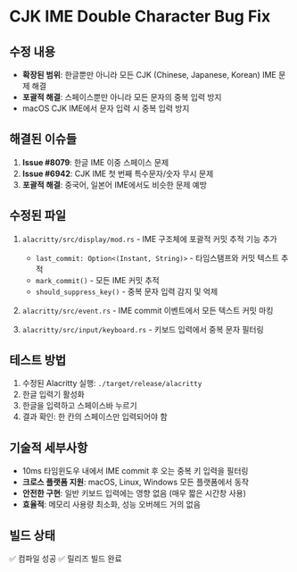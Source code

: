 # CJK IME Double Character Bug Fix

## 수정 내용
- **확장된 범위**: 한글뿐만 아니라 모든 CJK (Chinese, Japanese, Korean) IME 문제 해결
- **포괄적 해결**: 스페이스뿐만 아니라 모든 문자의 중복 입력 방지
- macOS CJK IME에서 문자 입력 시 중복 입력 방지

## 해결된 이슈들
1. **Issue #8079**: 한글 IME 이중 스페이스 문제
2. **Issue #6942**: CJK IME 첫 번째 특수문자/숫자 무시 문제
3. **포괄적 해결**: 중국어, 일본어 IME에서도 비슷한 문제 예방

## 수정된 파일
1. `alacritty/src/display/mod.rs` - IME 구조체에 포괄적 커밋 추적 기능 추가
   - `last_commit: Option<(Instant, String)>` - 타임스탬프와 커밋 텍스트 추적
   - `mark_commit()` - 모든 IME 커밋 추적
   - `should_suppress_key()` - 중복 문자 입력 감지 및 억제
   
2. `alacritty/src/event.rs` - IME commit 이벤트에서 모든 텍스트 커밋 마킹
3. `alacritty/src/input/keyboard.rs` - 키보드 입력에서 중복 문자 필터링

## 테스트 방법
1. 수정된 Alacritty 실행: `./target/release/alacritty`
2. 한글 입력기 활성화
3. 한글을 입력하고 스페이스바 누르기
4. 결과 확인: 한 칸의 스페이스만 입력되어야 함

## 기술적 세부사항
- 10ms 타임윈도우 내에서 IME commit 후 오는 중복 키 입력을 필터링
- **크로스 플랫폼 지원**: macOS, Linux, Windows 모든 플랫폼에서 동작
- **안전한 구현**: 일반 키보드 입력에는 영향 없음 (매우 짧은 시간창 사용)
- **효율적**: 메모리 사용량 최소화, 성능 오버헤드 거의 없음

## 빌드 상태
✅ 컴파일 성공
✅ 릴리즈 빌드 완료